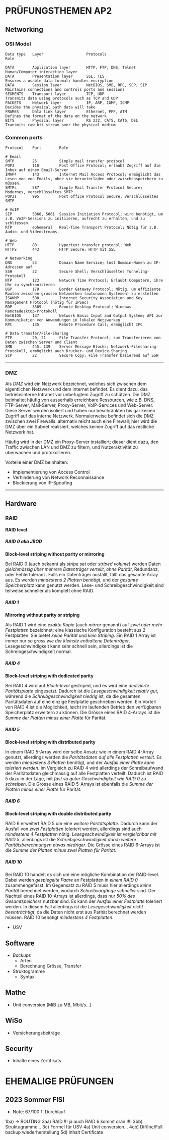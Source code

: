 # PRÜFUNGSTHEMEN AP2

## Networking

### OSI Model

```
Data type   Layer                   Protocols                       Role

DATA        Application layer       HTTP, FTP, DNS, Telnet          Human/Computer interaction layer
DATA        Presentation layer      SSL, TLS                        Ensures a usable data format; handles encryption
DATA        Session layer           NetBIOS, SMB, RPC, SCP, SIP     Maintains connections and controls ports and sessions
SEGMENTS    Transport layer         TCP, UDP                        Transmits data using protocols such as TCP and UDP
PACKETS     Network layer           IP, ARP, IGMP, ICMP             Decides the physical path data will take
FRAMES      Data link layer         Ethernet, PPP, ATM              Defines the format of the data on the network
BITS        Physical layer          RS 232, CAT5, CAT6, DSL         Transmits raw bit stream over the physical medium 
```

### Common ports

```
Protocol    Port        Role

# Email
SMTP        25          Simple mail transfer protocol
POP3        110         Post Office Protocol; erlaubt Zugriff auf die Inbox auf einem Email-Server
IMAP4       143         Internet Mail Access Protocol; ermöglicht das Lesen von von Emails, ohne sie herunterladen oder zwischenspeichern zu müssen.
SMTPs       587         Simple Mail Transfer Protocol Secure; Modernes, verschlüsseltes SMTP
POP3s       995         Post office Protocol Secure; Verschlüsseltes SMTP

# VoIP
SIP         5060, 5061  Session Initiation Protocol; wird benötigt, um z.B. VoIP-Sessions zu initiieren, aufrecht zu erhalten, und zu schliessen.
RTP         ephemeral   Real-Time Transport Protocol; Nötig für z.B. Audio- und Videostreams.

# Web
HTTP        80          Hypertext transfer protocol; Web
HTTPS       443         HTTP Secure; HTTP mit SSL

# Networking
DNS         53          Domain Name Service; löst Domain-Namen zu IP-Adressen auf
SSH         22          Secure Shell; Verschlüsseltes Tunneling-Protokoll
NTP         123         Network Time Protocol; Erlaubt Computern, ihre Uhr zu synchronisieren
BGP         179         Border Gateway Protocol; Nötig, um effiziente Routen zwischen grossen Netzwerken (autonomen Systemen) zu erstellen
ISAKMP      500         Internet Security Association and Key Management Protocol (nötig für IPSec)
RDP         3389        Remote Desktop Protocol; Windows-Remotedesktop-Protokoll
NetBIOS     137         Network Basic Input and Output System; API zur Kommunikation von Anwendungen in lokalen Netzwerken
RPC         135         Remote Procedure Call; ermöglicht IPC

# Data transfer/File-Sharing
FTP         20, 21      File Transfer Protocol; zum Transferieren von Daten zwischen Server und Client
SMB         445, 139    Server Message Blocks; Netzwerk-Filesharing-Protokoll, ermöglicht auch Drucker- und Device-Sharing.
SCP         22          Secure Copy; File Transfer basierend auf SSH
```

---

### DMZ

Als *DMZ* wird ein Netzwerk bezeichnet, welches sich zwischen dem eigentlichen Netzwerk und dem Internet befindet.
Es dient dazu, das betriebsinterne Intranet vor unbefugtem Zugriff zu schützen.
Die DMZ beinhaltet häufig von ausserhalb erreichbare Ressourcen, wie z.B. DNS, FTP-Server, Mail-Server, Proxy-Server, VoIP-Services und Web-Server.
Diese Server werden isoliert und haben nur beschränkten bis gar keinen Zugriff auf das interne Netzwerk.
Normalerweise befindet sich die DMZ zwischen zwei Firewalls. alternativ reicht auch eine Firewall; hier wird die DMZ über ein Subnet realisiert, welches keinen Zugriff auf das restliche Netzwerk hat. 

Häufig wird in der DMZ ein Proxy-Server installiert; dieser dient dazu, den Traffic zwischen LAN und DMZ zu filtern, und Nutzeraktivität zu überwachen und protokollieren.

Vorteile einer DMZ beinhalten:
- Implementierung von Access Control
- Verhinderung von Network Reconnaissance
- Blockierung von IP-Spoofing

---

## Hardware

### RAID

#### RAID level

##### RAID 0 aka JBOD

**Block-level striping without parity or mirroring**

Bei RAID 0 (auch bekannt als *stripe set* oder *striped volume*) werden Daten *gleichmässig über mehrere Datenträger verteilt*, *ohne Parität*, Redundanz, oder Fehlertoleranz. 
Falls ein Datenträger ausfällt, fällt das gesamte Array aus. 
Es werden *mindestens 2 Platten benötigt*, und der *gesamte Speicherplatz* kann genutzt werden.
Lese- und Schreibgeschwindigkeit sind teilweise schneller als komplett ohne RAID.

##### RAID 1

**Mirroring without parity or striping**

Als RAID 1 wird eine *exakte Kopie* (auch *mirror* genannt) auf *zwei oder mehr Festplatten* bezeichnet; eine klassische Konfiguration besteht aus 2 Festplatten. Sie bietet *keine Parität* und *kein Striping*.
Ein RAID 1 Array ist immer nur *so gross wie der kleinste enthaltene Datenträger*.
Lesegeschwindigkeit kann sehr schnell sein, allerdings ist die Schreibgeschwindigkeit normal.

##### RAID 4

**Block-level striping with dedicated parity**

Bei RAID 4 wird auf *Block-level* gestriped, und es wird eine *dedizierte Paritätsplatte* eingesetzt. Dadurch ist die *Lesegeschwindigkeit relativ gut*, während die *Schreibgeschwindigkeit niedrig* ist, da die gesamten Paritätsdaten auf eine einzige Festplatte geschrieben werden. Ein Vorteil von RAID 4 ist die Möglichkeit, leicht im laufenden Betrieb den verfügbaren Speicherplatz erweitern zu können.
Die Grösse eines RAID 4-Arrays ist die *Summe der Platten minus einer Platte* für Parität.

##### RAID 5

**Block-level striping with distributed parity**

In einem RAID 5-Array wird der selbe Ansatz wie in einem RAID 4-Array genutzt, allerdings werden die *Paritätsdaten auf alle Festplatten verteilt*. Es werden *mindestens 3 Platten* benötigt, und der *Ausfall einer Platte kann toleriert werden*. Im Vergleich zu RAID 4 wird allerdings der Schreibaufwand der Paritätsdaten gleichmässig auf alle Festplatten verteilt. Dadurch ist RAID 5 dazu in der Lage, mit *fast so guter Geschwindigkeit wie RAID 0 zu schreiben*. 
Die Grösse eines RAID 5-Arrays ist ebenfalls die *Summe der Platten minus einer Platte* für Parität.

##### RAID 6

**Block-level striping with double distributed parity**

RAID 6 erweitert RAID 5 um eine *weitere Paritätsplatte*. Dadurch kann der Ausfall von *zwei Festplatten* toleriert werden, allerdings sind auch *mindestens 4 Festplatten* nötig. *Lesegeschwindigkeit ist vergleichbar mit RAID 5*, allerdings ist die *Schreibgeschwindigkeit durch weitere Paritätsberechnungen etwas niedriger*. Die Grösse eines RAID 6-Arrays ist die *Summe der Platten minus zwei Platten für Parität*.

##### RAID 10

Bei RAID 10 handelt es sich um eine mögliche Kombination der RAID-level. Dabei werden *gespiegelte Paare* an Festplatten *in einem RAID 0* zusammengefasst. Im Gegensatz zu RAID 5 muss hier allerdings *keine Parität* berechnet werden, wodurch *Schreibvorgänge schneller* sind. Der Nachteil eines RAID 10-Arrays ist allerdings, dass nur *50% des Gesamtspeichers* nutzbar sind.
Es kann der *Ausfall einer Festplatte* toleriert werden. In diesem Fall allerdings ist die *Lesegeschwindigkeit nicht beeinträchtigt*, da die Daten nicht erst aus Parität berechnet werden müssen. RAID 10 benötigt *mindestens 4 Festplatten*.

- USV

## Software

- *Backups*
    - Arten
    - Berechnung Grösse, Transfer
- Struktogramme
    - Syntax

## Mathe

- Unit conversion (MiB zu MB, Mbit/s...)

## WiSo

- Versicherungsbeiträge

## Security

- Inhalte eines Zertifikats

# EHEMALIGE PRÜFUNGEN

## 2023 Sommer FISI

- Note: 67/100 1. Durchlauf
                
1ba) -> ROUTING
3aa) RAID !!! ja auch RAID 6 kommt dran !!!!
3bb) Struktugramme...
3c) Formel für USV
4a) Unit conversion...
4cb) Dif/Inc/Full backup wiederherstellung
5d) Inhalt Certificate


